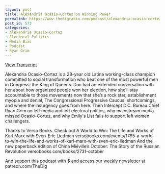 ```yaml
---
layout: post
title: Alexandria Ocasio-Cortez on Winning Power
permalink: https://www.thedigradio.com/podcast/alexandria-ocasio-cortez-on-winning-power/index.html
post_id: 573
categories: 
- Alexandria Ocasio-Cortez
- Electoral Politics
- Media Bias
- Podcast
- Ryan Grim
---
```


[View Transcript](https://www.jacobinmag.com/2018/07/alexandria-ocasio-cortez-interview-democratic-primary)


Alexandria Ocasio-Cortez is a 28-year old Latina working-class champion committed to social transformation who beat one of the most powerful men in Congress: the King of Queens. Dan had an extended conversation with her about how organized people won her election, how she’ll stay accountable to those movements now that she’s a rock star, establishment myopia and denial, The Congressional Progressive Caucus' shortcomings, and where the insurgency goes from here. Then Intercept D.C. Bureau Chief Ryan Grim on left media and left electoral politics, why mainstream media missed Ocasio-Cortez, and why Emily's List fails to support left women challengers.

Thanks to Verso Books. Check out A World to Win: The Life and Works of Karl Marx with Sven-Eric Liedman versobooks.com/events/1785-a-world-to-win-the-life-and-works-of-karl-marx-with-sven-eric-liedman And the new paperback edition of China Miéville’s October: The Story of the Russian Revolution versobooks.com/books/2731-october



And support this podcast with $ and access our weekly newsletter at patreon.com/TheDig



 